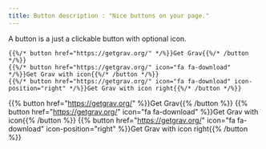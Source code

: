 ```yaml
---
title: Button description : "Nice buttons on your page."
---
```


A button is a just a clickable button with optional icon.

```
{{%/* button href="https://getgrav.org/" */%}}Get Grav{{%/* /button */%}}
{{%/* button href="https://getgrav.org/" icon="fa fa-download" */%}}Get Grav with icon{{%/* /button */%}}
{{%/* button href="https://getgrav.org/" icon="fa fa-download" icon-position="right" */%}}Get Grav with icon right{{%/* /button */%}}
```

{{% button href="https://getgrav.org/" %}}Get Grav{{% /button %}} {{% button href="https://getgrav.org/" icon="fa
fa-download" %}}Get Grav with icon{{% /button %}} {{% button href="https://getgrav.org/" icon="fa fa-download"
icon-position="right" %}}Get Grav with icon right{{% /button %}}